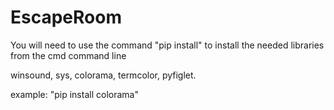 # EscapeRoom
You will need to use the command "pip install"  to install the needed libraries from the cmd command line

winsound,
sys,
colorama,
termcolor,
pyfiglet.

example: "pip install colorama"
